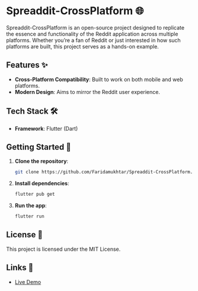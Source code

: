 # Spreaddit-CrossPlatform 🌐

Spreaddit-CrossPlatform is an open-source project designed to replicate the essence and functionality of the Reddit application across multiple platforms. Whether you’re a fan of Reddit or just interested in how such platforms are built, this project serves as a hands-on example.

## Features ✨

- **Cross-Platform Compatibility**: Built to work on both mobile and web platforms.
- **Modern Design**: Aims to mirror the Reddit user experience.

## Tech Stack 🛠️

- **Framework**: Flutter (Dart)

## Getting Started 🚀

1. **Clone the repository**:
    ```bash
    git clone https://github.com/Faridamukhtar/Spreaddit-CrossPlatform.git
    ```
2. **Install dependencies**:
    ```bash
    flutter pub get
    ```
3. **Run the app**:
    ```bash
    flutter run
    ```

## License 📄

This project is licensed under the MIT License.

## Links 🔗

- [Live Demo](https://app.spreaddit.me)
